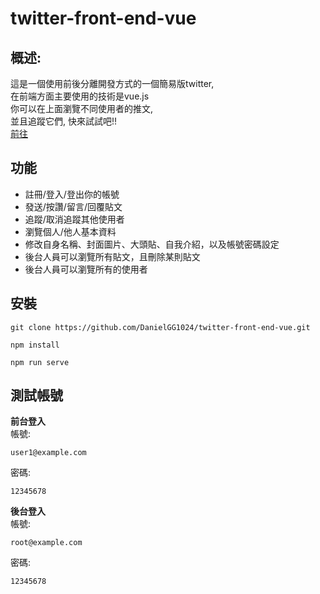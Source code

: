 
# twitter-front-end-vue

## 概述:
這是一個使用前後分離開發方式的一個簡易版twitter,<br>
在前端方面主要使用的技術是vue.js<br>
你可以在上面瀏覽不同使用者的推文,<br> 
並且追蹤它們, 快來試試吧!!<br>
[前往](https://danielgg1024.github.io/twitter-front-end-vue/#/login)

## 功能
* 註冊/登入/登出你的帳號
* 發送/按讚/留言/回覆貼文
* 追蹤/取消追蹤其他使用者
* 瀏覽個人/他人基本資料
* 修改自身名稱、封面圖片、大頭貼、自我介紹，以及帳號密碼設定
* 後台人員可以瀏覽所有貼文，且刪除某則貼文
* 後台人員可以瀏覽所有的使用者


## 安裝

```
git clone https://github.com/DanielGG1024/twitter-front-end-vue.git
```
```
npm install 
```
```
npm run serve
```
## 測試帳號

**前台登入**<br>
帳號:
```
user1@example.com
```
密碼:
```
12345678
```
**後台登入**<br>
帳號:
```
root@example.com
```
密碼:
```
12345678
```
